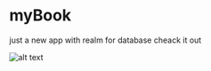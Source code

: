 # myBook
just a new app with realm for database cheack it out 

![alt text](https://static.wixstatic.com/media/e25330_d8015242629b4a11ba63f48a9e2ae456~mv2.png)
